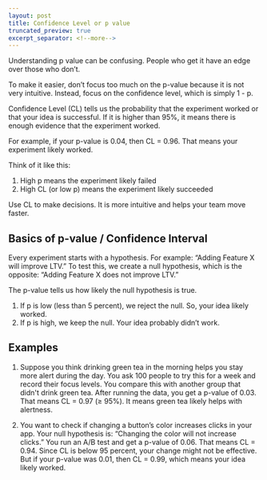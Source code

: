 ```yaml
---
layout: post
title: Confidence Level or p value
truncated_preview: true
excerpt_separator: <!--more-->
---
```


Understanding p value can be confusing. People who get it have an edge over those who don’t.

To make it easier, don’t focus too much on the p-value because it is not very intuitive. Instead, focus on the confidence level, which is simply 1 - p.

Confidence Level (CL) tells us the probability that the experiment worked or that your idea is successful. If it is higher than 95%, it means there is enough evidence that the experiment worked.

<!--more-->
For example, if your p-value is 0.04, then CL = 0.96. That means your experiment likely worked.

Think of it like this:

1. High p means the experiment likely failed
2. High CL (or low p) means the experiment likely succeeded

Use CL to make decisions. It is more intuitive and helps your team move faster.

## Basics of p-value / Confidence Interval

Every experiment starts with a hypothesis. For example: “Adding Feature X will improve LTV.”
To test this, we create a null hypothesis, which is the opposite: “Adding Feature X does not improve LTV.”

The p-value tells us how likely the null hypothesis is true.

1. If p is low (less than 5 percent), we reject the null. So, your idea likely worked.
2. If p is high, we keep the null. Your idea probably didn’t work.

## Examples

1. Suppose you think drinking green tea in the morning helps you stay more alert during the day. You ask 100 people to try this for a week and record their focus levels. You compare this with another group that didn't drink green tea.
After running the data, you get a p-value of 0.03.
That means CL = 0.97 (≥ 95%). It means green tea likely helps with alertness.

2. You want to check if changing a button’s color increases clicks in your app.
Your null hypothesis is: “Changing the color will not increase clicks.”
You run an A/B test and get a p-value of 0.06. That means CL = 0.94. Since CL is below 95 percent, your change might not be effective.
But if your p-value was 0.01, then CL = 0.99, which means your idea likely worked.

